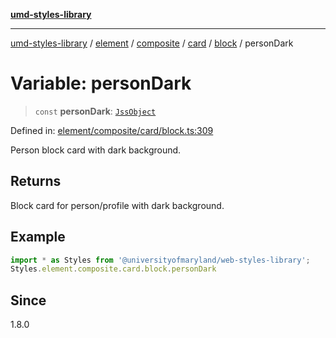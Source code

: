[**umd-styles-library**](../../../../../../../../README.md)

***

[umd-styles-library](../../../../../../../../modules.md) / [element](../../../../../../../README.md) / [composite](../../../../../README.md) / [card](../../../README.md) / [block](../README.md) / personDark

# Variable: personDark

> `const` **personDark**: [`JssObject`](../../../../../../../../utilities/namespaces/transform/type-aliases/JssObject.md)

Defined in: [element/composite/card/block.ts:309](https://github.com/UMD-Digital/design-system/blob/ed6189804bf5f4c4fcbe5325b54aac33ac48d614/packages/styles/source/element/composite/card/block.ts#L309)

Person block card with dark background.

## Returns

Block card for person/profile with dark background.

## Example

```typescript
import * as Styles from '@universityofmaryland/web-styles-library';
Styles.element.composite.card.block.personDark
```

## Since

1.8.0
